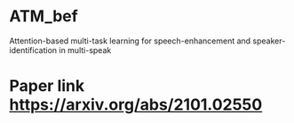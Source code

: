 # ATM_bef
Attention-based multi-task learning for speech-enhancement and speaker-identification in multi-speak

# Paper link https://arxiv.org/abs/2101.02550
